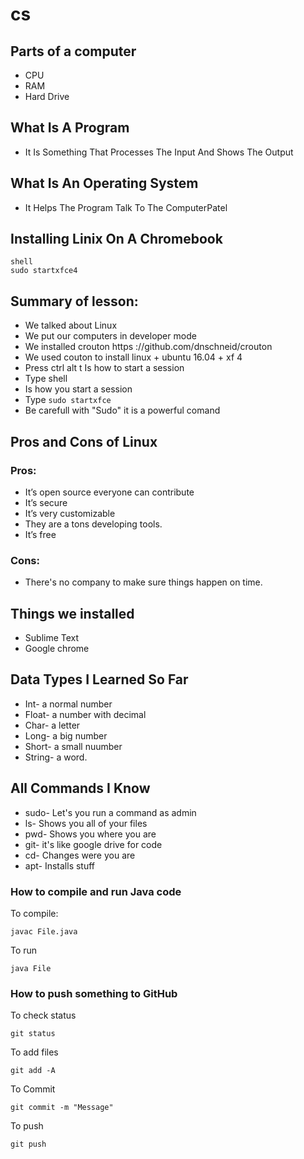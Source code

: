 # cs

## Parts of a computer

+ CPU 
+ RAM
+ Hard Drive

## What Is A Program

+ It Is Something That Processes The Input And Shows The Output

## What Is An Operating System

+ It Helps The Program Talk To The ComputerPatel

##  Installing Linix On A Chromebook

```
shell 
sudo startxfce4
```

## Summary of lesson: 

+ We talked about Linux 
+ We put our computers in developer mode  
+ We installed crouton https ://github.com/dnschneid/crouton 
+ We used couton to install linux + ubuntu 16.04 + xf 4
+ Press ctrl alt t Is how to start a session 
+ Type shell 
+ Is how you start a session 
+ Type `sudo startxfce`
+ Be carefull with "Sudo" it is a powerful comand

## Pros and Cons of Linux 
### Pros: 

+ It’s open source everyone can contribute
+ It’s secure 
+ It’s very customizable
+ They are a tons developing tools.
+ It’s free

### Cons: 

+ There's no company to make sure things happen on time. 

## Things we installed 

+ Sublime Text
+ Google chrome

## Data Types I Learned So Far
+ Int- a normal number
+ Float- a number with decimal 
+ Char- a letter
+ Long- a big number
+ Short- a small nuumber
+ String- a word.

## All Commands I Know 

+ sudo- Let's you run a command as admin
+ ls- Shows you all of your files
+ pwd- Shows you where you are
+ git- it's like google drive for code
+ cd- Changes were you are
+ apt- Installs stuff

### How to compile and run Java code

To compile:
```
javac File.java
```

To run
```
java File
```

### How to push something to GitHub

To check status
```
git status
```
To add files
```
git add -A
```
To Commit
```
git commit -m "Message"
```
To push
```
git push
```